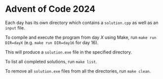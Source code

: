 # Advent of Code 2024

Each day has its own directory which contains a `solution.cpp` as well as an `input` file.

To compile and execute the program from day $X$ using Make, run `make run DIR=dayX` (e.g. `make run DIR=day16` for day $16$).

This will produce a `solution.exe` file in the specified directory.

To list all completed solutions, run `make list`.

To remove all `solution.exe` files from all the directories, run `make clean`.
